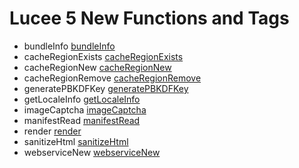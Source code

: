 # Lucee 5 New Functions and Tags

- bundleInfo [bundleInfo](functions/bundleInfo.md)
- cacheRegionExists [cacheRegionExists](functions/cacheRegionExists.md)
- cacheRegionNew [cacheRegionNew](functions/cacheRegionNew.md)
- cacheRegionRemove [cacheRegionRemove](functions/cacheRegionRemove.md)
- generatePBKDFKey [generatePBKDFKey](functions/generatePBKDFKey.md)
- getLocaleInfo [getLocaleInfo](functions/getLocaleInfo.md)
- imageCaptcha [imageCaptcha](functions/imageCaptcha.md)
- manifestRead [manifestRead](functions/manifestRead.md)
- render [render](functions/render.md)
- sanitizeHtml [sanitizeHtml](functions/sanitizeHtml.md)
- webserviceNew [webserviceNew](functions/webserviceNew.md)
